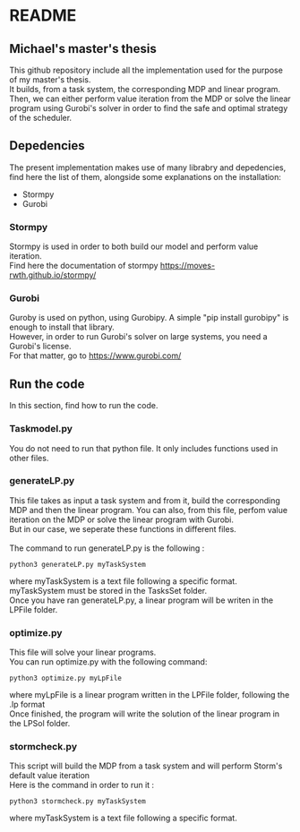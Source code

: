 # README

## Michael's master's thesis

This github repository include all the implementation used for the purpose of my master's thesis. <br />
It builds, from a task system, the corresponding MDP and linear program. <br />
Then, we can either perform value iteration from the MDP or solve the linear program using Gurobi's solver in order to find the safe and optimal strategy of the scheduler.

## Depedencies

The present implementation makes use of many librabry and depedencies, find here the list of them, alongside some explanations on the installation:

- Stormpy
- Gurobi

### Stormpy

Stormpy is used in order to both build our model and perform value iteration. <br />
Find here the documentation of stormpy https://moves-rwth.github.io/stormpy/

### Gurobi

Guroby is used on python, using Gurobipy. A simple "pip install gurobipy" is enough to install that library. <br />
However, in order to run Gurobi's solver on large systems, you need a Gurobi's license. <br />
For that matter, go to https://www.gurobi.com/

## Run the code

In this section, find how to run the code. 

### Taskmodel.py

You do not need to run that python file. It only includes functions used in other files.

### generateLP.py

This file takes as input a task system and from it, build the corresponding MDP and then the linear program. You can also, from this file, perfom value iteration on the MDP or solve the linear program with Gurobi. <br />
But in our case, we seperate these functions in different files. <br />
<br />
The command to run generateLP.py is the following : <br />
```
python3 generateLP.py myTaskSystem
```
where myTaskSystem is a text file following a specific format. <br />
myTaskSystem must be stored in the TasksSet folder. <br />
Once you have ran generateLP.py, a linear program will be writen in the LPFile folder. 

### optimize.py

This file will solve your linear programs. <br />
You can run optimize.py with the following command:
```
python3 optimize.py myLpFile
```
where myLpFile is a linear program written in the LPFile folder, following the .lp format <br />
Once finished, the program will write the solution of the linear program in the LPSol folder.

### stormcheck.py

This script will build the MDP from a task system and will perform Storm's default value iteration <br />
Here is the command in order to run it :
```
python3 stormcheck.py myTaskSystem
```
where myTaskSystem is a text file following a specific format. <br />
